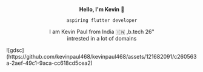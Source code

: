 <p align = "center"><b>Hello, I'm Kevin</b> 👋</p>
<p align="center"><code>aspiring flutter developer</code></p>
<p align="center">I am Kevin Paul from India 🇮🇳 ,b.tech 26" <br> intrested in a lot of domains
</p>
![gdsc](https://github.com/kevinpaul468/kevinpaul468/assets/121682091/c260563a-2aef-49c1-9aca-cc618cd5cea2)
